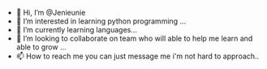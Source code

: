 - 👋 Hi, I’m @Jenieunie
- 👀 I’m interested in learning python programming ...
- 🌱 I’m currently learning languages...
- 💞️ I’m looking to collaborate on team who will able to help me learn and able to grow ...
- 📫 How to reach me you can just message me i'm not hard to approach..
